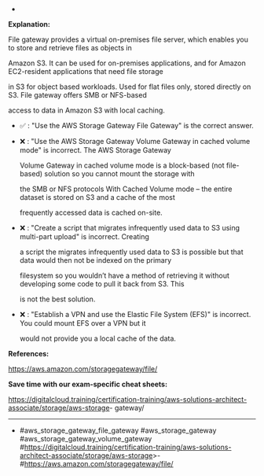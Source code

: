 *

**Explanation:**

File gateway provides a virtual on-premises file server, which enables you to store and retrieve files as objects in

Amazon S3. It can be used for on-premises applications, and for Amazon EC2-resident applications that need file storage

in S3 for object based workloads. Used for flat files only, stored directly on S3. File gateway offers SMB or NFS-based

access to data in Amazon S3 with local caching.

* ✅ :  "Use the AWS Storage Gateway File Gateway" is the correct answer.

* ❌ :  "Use the AWS Storage Gateway Volume Gateway in cached volume mode" is incorrect. The AWS Storage Gateway

  Volume Gateway in cached volume mode is a block-based (not file-based) solution so you cannot mount the storage with

  the SMB or NFS protocols With Cached Volume mode – the entire dataset is stored on S3 and a cache of the most

  frequently accessed data is cached on-site.

* ❌ :  "Create a script that migrates infrequently used data to S3 using multi-part upload" is incorrect. Creating

  a script the migrates infrequently used data to S3 is possible but that data would then not be indexed on the primary

  filesystem so you wouldn’t have a method of retrieving it without developing some code to pull it back from S3. This

  is not the best solution.

* ❌ :  "Establish a VPN and use the Elastic File System (EFS)" is incorrect. You could mount EFS over a VPN but it

  would not provide you a local cache of the data.

**References:**

<https://aws.amazon.com/storagegateway/file/>

**Save time with our exam-specific cheat sheets:**

<https://digitalcloud.training/certification-training/aws-solutions-architect-associate/storage/aws-storage>- gateway/

----
* #aws_storage_gateway_file_gateway #aws_storage_gateway #aws_storage_gateway_volume_gateway #<https://digitalcloud.training/certification-training/aws-solutions-architect-associate/storage/aws-storage>>- #<https://aws.amazon.com/storagegateway/file/>
